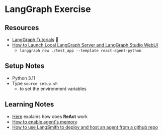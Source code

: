 # LangGraph Exercise

## Resources
* [LangGraph Tutorials][7] 💖
* [How to Launch Local LangGraph Server and LangGraph Studio WebUI][6]
  *  `langgraph new ./test_app --template react-agent-python`


## Setup Notes
* Python 3.11
* Type `source setup.sh` 
  * to set the environment variables


## Learning Notes
* [Here][3] explains how does <b>ReAct</b> work
* [How to enable agent's memory][4]
* [How to use LangSmith to deploy and host an agent from a github repo][5]


[1]:https://academy.langchain.com/courses/take/intro-to-langgraph/lessons/
[2]:https://github.com/langchain-ai/langchain-academy
[3]:https://github.com/langchain-ai/langchain-academy/blob/main/module-1/agent.ipynb
[4]:https://github.com/langchain-ai/langchain-academy/blob/main/module-1/agent-memory.ipynb
[5]:https://academy.langchain.com/courses/take/intro-to-langgraph/lessons/58239303-lesson-8-intro-to-deployment
[6]:https://langchain-ai.github.io/langgraph/tutorials/langgraph-platform/local-server/#__tabbed_1_1
[7]:https://langchain-ai.github.io/langgraph/tutorials/#use-cases
